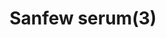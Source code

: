 ---
layout: item
title: Sanfew serum(3)
item-id: 10927
datatable: true
id: 10927
name: "Sanfew serum(3)"
members: true
lowalch: 96
highalch: 144
examine: "A 3 dose Sanfew Serum."
monsters:
  - id: 9416
    name: "Phosani's Nightmare"
    members: true
    combat_level: 1024
    wiki_url: "https://oldschool.runescape.wiki/w/The_Nightmare"
    drops:
      - quantity: "1-11"
        rarity: 0.05
        drop_requirements: null
  - id: 9425
    name: "The Nightmare"
    members: true
    combat_level: 814
    wiki_url: "https://oldschool.runescape.wiki/w/The_Nightmare"
    drops:
      - quantity: "1-11"
        rarity: 0.05
        drop_requirements: null
---
